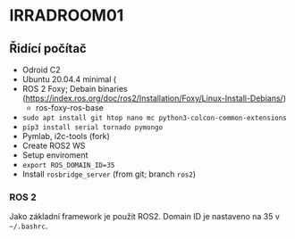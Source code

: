 # IRRADROOM01


## Řidící počítač

* Odroid C2
* Ubuntu 20.04.4 minimal (
* ROS 2 Foxy; Debain binaries (https://index.ros.org/doc/ros2/Installation/Foxy/Linux-Install-Debians/)
  * ros-foxy-ros-base
* `sudo apt install git htop nano mc python3-colcon-common-extensions   `
* `pip3 install serial tornado pymongo  `
* Pymlab, i2c-tools (fork)
* Create ROS2 WS
* Setup enviroment
* `export ROS_DOMAIN_ID=35`
* Install `rosbridge_server` (from git; branch `ros2`)


### ROS 2
Jako základní framework je použit ROS2. Domain ID je nastaveno na 35 v `~/.bashrc`.
